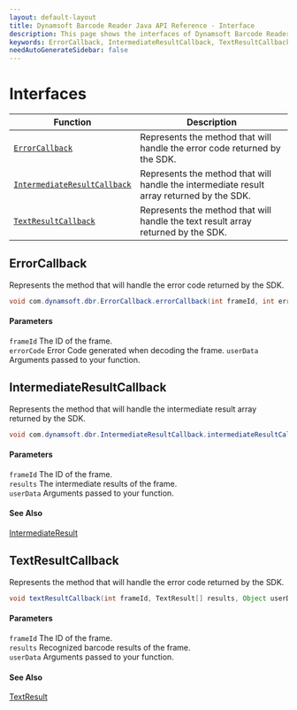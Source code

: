 ```yaml
---
layout: default-layout
title: Dynamsoft Barcode Reader Java API Reference - Interface
description: This page shows the interfaces of Dynamsoft Barcode Reader for Java SDK API Reference.
keywords: ErrorCallback, IntermediateResultCallback, TextResultCallback, interface, api reference, java
needAutoGenerateSidebar: false
---
```



# Interfaces

  | Function | Description |
  |----------|-------------|
  | [`ErrorCallback`](#errorcallback) | Represents the method that will handle the error code returned by the SDK. |
  | [`IntermediateResultCallback`](#intermediateresultcallback) | Represents the method that will handle the intermediate result array returned by the SDK. |
  | [`TextResultCallback`](#textresultcallback) | Represents the method that will handle the text result array returned by the SDK. | 
   




## ErrorCallback
Represents the method that will handle the error code returned by the SDK.

```java
void com.dynamsoft.dbr.ErrorCallback.errorCallback(int frameId, int errorCode, Object userData)	
```   
   
#### Parameters
`frameId` 	The ID of the frame.    
`errorCode` Error Code generated when decoding the frame.
`userData` Arguments passed to your function.







## IntermediateResultCallback
Represents the method that will handle the intermediate result array returned by the SDK.

```java
void com.dynamsoft.dbr.IntermediateResultCallback.intermediateResultCallback(int frameId, IntermediateResult[] results, Object userData)	
```   
   
#### Parameters
`frameId` 	The ID of the frame.  
`results` The intermediate results of the frame.   
`userData` Arguments passed to your function.   

#### See Also
[IntermediateResult](class/IntermediateResult.md)







## TextResultCallback
Represents the method that will handle the error code returned by the SDK.

```java
void textResultCallback(int frameId, TextResult[] results, Object userData)
```   
   
#### Parameters
`frameId` The ID of the frame.  
`results` Recognized barcode results of the frame.   
`userData` Arguments passed to your function.

#### See Also
[TextResult](class/TextResult.md)





